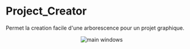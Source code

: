 # Project_Creator
Permet la creation facile d'une arborescence pour un projet graphique.
<p align="center">
  <img src="http://lutim.cpy.re/JLgKVbfP.PNG" alt="main windows" />
</p>
